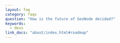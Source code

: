 ```yaml
---
layout: faq
category: faqs
question: "How is the future of GeoNode decided?"
keywords:
  - devs
link_docs: "about/index.html#roadmap"
---
```

